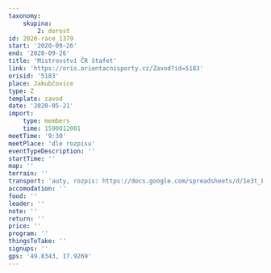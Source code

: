 ```yaml
---
taxonomy:
    skupina:
        2: dorost
id: 2020-race_1379
start: '2020-09-26'
end: '2020-09-26'
title: 'Mistrovství ČR štafet'
link: 'https://oris.orientacnisporty.cz/Zavod?id=5183'
orisid: '5183'
place: Jakubčovice
type: Z
template: zavod
date: '2020-05-21'
import:
    type: members
    time: 1590012001
meetTime: '9:30'
meetPlace: 'dle rozpisu'
eventTypeDescription: ''
startTime: ''
map: ''
terrain: ''
transport: 'auty, rozpis: https://docs.google.com/spreadsheets/d/1e3t_FFFeEjPhxa1l1_KgQ2ifpcrC4iOhXS-7lyQxyGE/edit?fbclid=IwAR2KtQ2PbzRSdaWNL8sxgV_aqI1zddCQdmT3GRkGnGwhTREk9lUa237RCP4#gid=0'
accomodation: ''
food: ''
leader: ''
note: ''
return: ''
price: ''
program: ''
thingsToTake: ''
signups: ''
gps: '49.8343, 17.9269'
---
```


